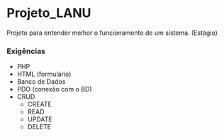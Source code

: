 # Projeto_LANU
Projeto para entender melhor o funcionamento de um sistema. (Estágio)

### Exigências

<ul>
    <li>PHP</li>
    <li>HTML (formulário)</li>
    <li>Banco de Dados</li>
    <li>PDO (conexão com o BD)</li>
    <li>CRUD<br>
        <ul>
            <li>CREATE</li>
            <li>READ</li>
            <li>UPDATE</li>
            <li>DELETE</li>
        </ul>
    </li>
</ul>
